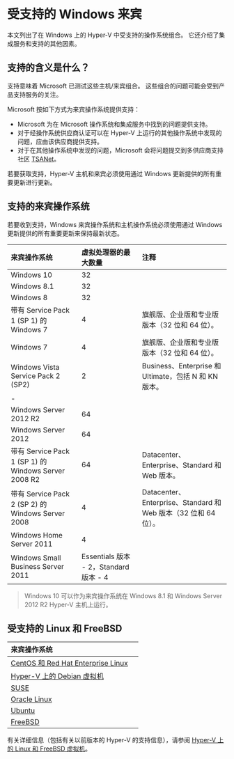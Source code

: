 # 受支持的 Windows 来宾

本文列出了在 Windows 上的 Hyper-V 中受支持的操作系统组合。 它还介绍了集成服务和支持的其他因素。

## 支持的含义是什么？

支持意味着 Microsoft 已测试这些主机/来宾组合。 这些组合的问题可能会受到产品支持服务的关注。

Microsoft 按如下方式为来宾操作系统提供支持：
* Microsoft 为在 Microsoft 操作系统和集成服务中找到的问题提供支持。
* 对于经操作系统供应商认证可以在 Hyper-V 上运行的其他操作系统中发现的问题，应由该供应商提供支持。
* 对于在其他操作系统中发现的问题，Microsoft 会将问题提交到多供应商支持社区 [TSANet](http://www.tsanet.org/)。

若要获取支持，Hyper-V 主机和来宾必须使用通过 Windows 更新提供的所有重要更新进行更新。

## 支持的来宾操作系统

若要收到支持，Windows 来宾操作系统和主机操作系统必须使用通过 Windows 更新提供的所有重要更新来保持最新状态。

| 来宾操作系统| 虚拟处理器的最大数量| 注释|
|:-----|:-----|:-----|
| Windows 10| 32| |
| Windows 8.1| 32| |
| Windows 8| 32| |
| 带有 Service Pack 1 (SP 1) 的 Windows 7| 4| 旗舰版、企业版和专业版版本（32 位和 64 位）。|
| Windows 7| 4| 旗舰版、企业版和专业版版本（32 位和 64 位）。|
| Windows Vista Service Pack 2 (SP2)| 2| Business、Enterprise 和 Ultimate，包括 N 和 KN 版本。|
| -| | |
| Windows Server 2012 R2| 64| |
| Windows Server 2012| 64| |
| 带有 Service Pack 1 (SP 1) 的 Windows Server 2008 R2| 64| Datacenter、Enterprise、Standard 和 Web 版本。|
| 带有 Service Pack 2 (SP 2) 的 Windows Server 2008| 4| Datacenter、Enterprise、Standard 和 Web 版本（32 位和 64 位）。|
| Windows Home Server 2011| 4| |
| Windows Small Business Server 2011| Essentials 版本 - 2，Standard 版本 - 4| |

> Windows 10 可以作为来宾操作系统在 Windows 8.1 和 Windows Server 2012 R2 Hyper-V 主机上运行。

## 受支持的 Linux 和 FreeBSD

| 来宾操作系统| |
|:-----|:------|
| [CentOS 和 Red Hat Enterprise Linux ](https://technet.microsoft.com/library/dn531026.aspx)| |
| [Hyper-V 上的 Debian 虚拟机](https://technet.microsoft.com/library/dn614985.aspx)| |
| [SUSE](https://technet.microsoft.com/en-us/library/dn531027.aspx)| |
| [Oracle Linux](https://technet.microsoft.com/en-us/library/dn609828.aspx)| |
| [Ubuntu](https://technet.microsoft.com/en-us/library/dn531029.aspx)| |
| [FreeBSD](https://technet.microsoft.com/library/dn848318.aspx)| |

有关详细信息（包括有关以前版本的 Hyper-V 的支持信息），请参阅 [Hyper-V 上的 Linux 和 FreeBSD 虚拟机](https://technet.microsoft.com/library/dn531030.aspx)。




